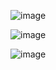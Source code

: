 ![image](https://github.com/user-attachments/assets/2f43cc54-2291-43b2-9038-398cc0c1f44d)

![image](https://github.com/user-attachments/assets/df95af4b-8318-45fe-b88e-ee57e184366e)

![image](https://github.com/user-attachments/assets/2245ccc6-8bff-48b1-b4eb-b8a4dd2d5d43)

